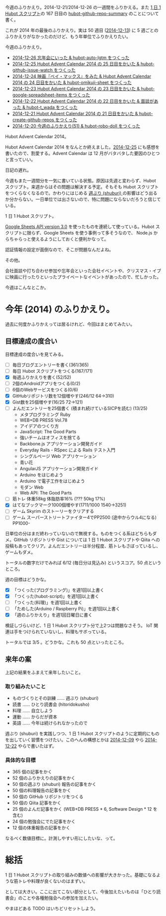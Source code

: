 今週のふりかえり。2014-12-21/2014-12-26 の一週間をふりかえる。また [1 日 1 Hubot スクリプト][hubot-script-per-day]の 167 日目の [hubot-github-repo-summary][gh:bouzuya/hubot-github-repo-summary] のことについて書く。

これが 2014 年の最後のふりかえり。実は 50 週目 ([2014-12-13][]) に 5 週ごとのふりかえりがなかったのだけど、もう年単位でふりかえりたい。

今週のふりかえり。

- [2014-12-26 忘年会にいった & hubot-auto-lgtm をつくった][2014-12-26]
- [2014-12-25 Hubot Advent Calendar 2014 の 25 日目をかいた & hubot-github-issue-watch をつくった][2014-12-25]
- [2014-12-24 映画『ベイ・マックス』をみた & Hubot Advent Calendar 2014 の 24 日目をかいた & hubot-omikuji-sheet をつくった][2014-12-24]
- [2014-12-23 Hubot Advent Calendar 2014 の 23 日目をかいた & hubot-google-spreadsheet-items をつくった][2014-12-23]
- [2014-12-22 Hubot Advent Calendar 2014 の 22 日目をかいた & 面談があった & hubot-t_wada をつくった][2014-12-22]
- [2014-12-21 Hubot Advent Calendar 2014 の 21 日目をかいた & hubot-create-github-repos をつくった][2014-12-21]
- [2014-12-20 今週のふりかえり(51) & hubot-robo-doll をつくった][2014-12-20]

Hubot Advent Calendar 2014。

Hubot Advent Calendar 2014 をなんとか終えました。[2014-12-25][] にも感想を書いたので、割愛する。Advent Calendar は 12 月がバタバタした要因のひとつと言っていい。

日記の遅れ。

今週もまた一週間分を一気に書いている状態。原因は先週と変わらず、Hubot スクリプト。来週からはその問題は解決する予定。そもそも Hubot スクリプトをつくらなくなるので。かわりにはじめる [週ぶり (shuburi) ][shuburi] の影響はどう出るか分からない。一日単位では出さないので、特に問題にならないだろうと信じている。

1 日 1 Hubot スクリプト。

[Google Sheets API version 3.0][google-sheets-api] を使ったものを連続して使っている。Hubot スクリプトに限らず、Google Sheets を使う事例って多そうなので、 Node.js からちゃらっと使えるようにしておくと便利かなって。

認証情報の設定が面倒なので、そこが問題なんだよね。

その他。

会社面談や打ち合わせ参加や忘年会といった会社イベントや、クリスマス・イブに映画に行ったりといったプライベートなイベントがあったので、忙しかった。

今週はこんなとこか。

# 今年 (2014) のふりかえり。

過去に何度かふりかえっては居るけれど、今回はまとめてみたい。

## 目標達成の度合い

目標達成の度合いを見てみる。

- [ ] 毎日ブログエントリーを書く(361/365)
- [ ] 毎日 Hubot スクリプトをつくる(167/171)
- [x] 毎週ふりかえりを書く(52/52)
- [ ] 2個のAndroidアプリをつくる(0/2)
- [ ] 6個のWebサービスをつくる(0/6)
- [x] GitHubリポジトリ数を12個増やす(246/12 64->310)
- [x] Gist数を25個増やす(16/25 72->121)
- [ ] よんだエントリーを25個書く (積まれ続けているSICPを読む) (13/25)
  - メタプログラミング Ruby
  - WEB+DB PRESS Vol.78
  - アイデアのつくり方
  - JavaScript: The Good Parts
  - 強いチームはオフィスを捨てる
  - Backbone.js アプリケーション開発ガイド
  - Everyday Rails - RSpec による Rails テスト入門
  - シングルページ Web アプリケーション
  - 青い花
  - AngularJS アプリケーション開発ガイド
  - Arduino をはじめよう
  - Arduino で電子工作をはじめよう
  - モダン Web
  - Web API: The Good Parts
- [ ] 筋トレ 体重58kg 体脂肪率16% (??? 50kg 17%)
- [x] はてなブックマーク1000個増やす(1711/1000 1540->3251)
- [ ] ゲーム Skyrim のストーリーをクリアする
- [ ] ゲーム スーパーストリートファイター4でPP2500 (途中からウル4になる) PP1000-

日単位の分はまだ終わっていないので無視する。ものをつくる系はどちらもダメ。GitHub リポジトリや Gist については 1 日 1 Hubot スクリプトや Qiita への投稿もあってクリア。よんだエントリーは半分程度、筋トレもさぼっているし、ゲームもダメ。

トータルの数字だけでみれば 6/12 (毎日分は見込み) というスコア。50 点というところ。

週の目標はどうかな。

- [x] 「つくった(プログラミング)」を週1回以上書く
- [x] 「つくった(hubot-script)」を週1回以上書く
- [ ] 「つくった(料理)」を週1回以上書く
- [ ] 「ためした(Arduino / Raspberry Pi)」を週1回以上書く
- [x] 「週のふりかえり」を週1回日曜日に書く

検証しづらいけど、1 日 1 Hubot スクリプト分で上2つは問題なさそう。 IoT 関連は手をつけられていないし、料理もサボっている。

トータルでは 3/5 。どうかな。これも 50 点といったところ。

## 来年の案

上記の結果をふまえて来年したいこと。

### 取り組みたいこと

- ものづくりとその訓練 …… 週ぶり (shuburi)
- 読書 …… ひとり読書会 (hitoridokusho)
- 料理 …… 自立しよう
- 運動 …… からだが資本
- 英語 …… 今年は続けられなかったので

週ぶり (shuburi) を実践しつつ、1 日 1 Hubot スクリプトのように定期的にものを出していく習慣をつけたい。このへんの構想とかは [2014-12-09][] やら [2014-12-22][] やらで書いたはず。

### 具体的な目標

- 365 個の記事をかく
- 52 個のふりかえりの記事をかく
- 50 個の週ぶり (shuburi) 報告の記事をかく
- 50 個の料理報告の記事をかく
- 50 個の GitHub リポジトリをつくる
- 50 個の Qiita 記事をかく
- 25 個のよんだ記事をかく (WEB+DB PRESS * 6, Software Design * 12 を含む)
- 24 個の勉強会にでた記事をかく
- 12 個の体重報告の記事をかく

なるべく数値目標に。計測しやすい形にしたいな、って。

# 総括

1 日 1 Hubot スクリプトの取り組みの数値への影響が大きかった。基礎になるような筋トレや料理が良くないのはまずい。

としては大きい。ここに出てこない部分として、今後加えたいものは「ひとり読書会」のことや各種勉強会への参加を加えたい。

やまほどある TODO はいちどリセットしよう。

[google-sheets-api]: https://developers.google.com/google-apps/spreadsheets/
[shuburi]: http://shuburi.org
[2014-12-09]: https://blog.bouzuya.net/2014/12/09/
[2014-12-13]: https://blog.bouzuya.net/2014/12/13/
[2014-12-26]: https://blog.bouzuya.net/2014/12/26/
[2014-12-25]: https://blog.bouzuya.net/2014/12/25/
[2014-12-24]: https://blog.bouzuya.net/2014/12/24/
[2014-12-23]: https://blog.bouzuya.net/2014/12/23/
[2014-12-22]: https://blog.bouzuya.net/2014/12/22/
[2014-12-21]: https://blog.bouzuya.net/2014/12/21/
[2014-12-20]: https://blog.bouzuya.net/2014/12/20/
[hubot-script-per-day]: https://blog.bouzuya.net/posts?tags=hubot-script-per-day
[gh:bouzuya/hubot-github-repo-summary]: https://github.com/bouzuya/hubot-github-repo-summary
